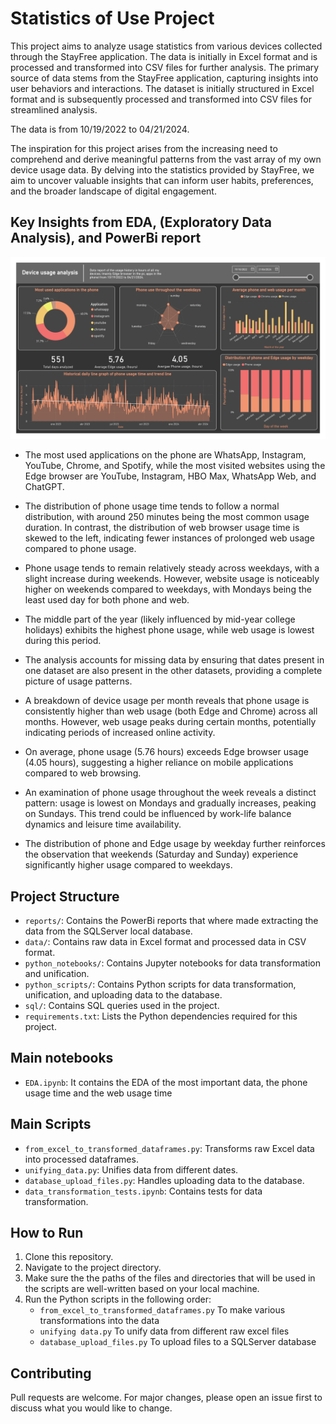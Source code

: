 # Statistics of Use Project

This project aims to analyze usage statistics from various devices collected through the StayFree application. The data is initially in Excel format and is processed and transformed into CSV files for further analysis.
The primary source of data stems from the StayFree application, capturing insights into user behaviors and interactions. The dataset is initially structured in Excel format and is subsequently processed and transformed into CSV files for streamlined analysis.

The data is from 10/19/2022 to 04/21/2024.

The inspiration for this project arises from the increasing need to comprehend and derive meaningful patterns from the vast array of my own device usage data. By delving into the statistics provided by StayFree, we aim to uncover valuable insights that can inform user habits, preferences, and the broader landscape of digital engagement.

## Key Insights from EDA, (Exploratory Data Analysis), and PowerBi report
![PowerBi report of the data](https://github.com/estivengrx/statistics-of-use-project/blob/main/statistics_of_use_power_bi_model_page-0001.jpg)
- The most used applications on the phone are WhatsApp, Instagram, YouTube, Chrome, and Spotify, while the most visited websites using the Edge browser are YouTube, Instagram, HBO Max, WhatsApp Web, and ChatGPT.

- The distribution of phone usage time tends to follow a normal distribution, with around 250 minutes being the most common usage duration. In contrast, the distribution of web browser usage time is skewed to the left, indicating fewer instances of prolonged web usage compared to phone usage.

- Phone usage tends to remain relatively steady across weekdays, with a slight increase during weekends. However, website usage is noticeably higher on weekends compared to weekdays, with Mondays being the least used day for both phone and web.

- The middle part of the year (likely influenced by mid-year college holidays) exhibits the highest phone usage, while web usage is lowest during this period.

- The analysis accounts for missing data by ensuring that dates present in one dataset are also present in the other datasets, providing a complete picture of usage patterns.

- A breakdown of device usage per month reveals that phone usage is consistently higher than web usage (both Edge and Chrome) across all months. However, web usage peaks during certain months, potentially indicating periods of increased online activity.

- On average, phone usage (5.76 hours) exceeds Edge browser usage (4.05 hours), suggesting a higher reliance on mobile applications compared to web browsing.

- An examination of phone usage throughout the week reveals a distinct pattern: usage is lowest on Mondays and gradually increases, peaking on Sundays. This trend could be influenced by work-life balance dynamics and leisure time availability.

- The distribution of phone and Edge usage by weekday further reinforces the observation that weekends (Saturday and Sunday) experience significantly higher usage compared to weekdays.

## Project Structure

- `reports/`: Contains the PowerBi reports that where made extracting the data from the SQLServer local database.
- `data/`: Contains raw data in Excel format and processed data in CSV format.
- `python_notebooks/`: Contains Jupyter notebooks for data transformation and unification.
- `python_scripts/`: Contains Python scripts for data transformation, unification, and uploading data to the database.
- `sql/`: Contains SQL queries used in the project.
- `requirements.txt`: Lists the Python dependencies required for this project.

## Main notebooks
- `EDA.ipynb`: It contains the EDA of the most important data, the phone usage time and the web usage time
  
## Main Scripts

- `from_excel_to_transformed_dataframes.py`: Transforms raw Excel data into processed dataframes.
- `unifying_data.py`: Unifies data from different dates.
- `database_upload_files.py`: Handles uploading data to the database.
- `data_transformation_tests.ipynb`: Contains tests for data transformation.

## How to Run

1. Clone this repository.
2. Navigate to the project directory.
3. Make sure the the paths of the files and directories that will be used in the scripts are well-written based on your local machine.
4. Run the Python scripts in the following order:
    - `from_excel_to_transformed_dataframes.py` To make various transformations into the data
    - `unifying data.py` To unify data from different raw excel files
    - `database_upload_files.py`  To upload files to a SQLServer database

## Contributing

Pull requests are welcome. For major changes, please open an issue first to discuss what you would like to change.
